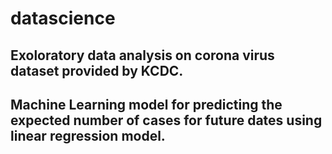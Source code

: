 # datascience
## Exoloratory data analysis on corona virus dataset provided by KCDC.
## Machine Learning model for predicting the expected number of cases for future dates using linear regression model.
